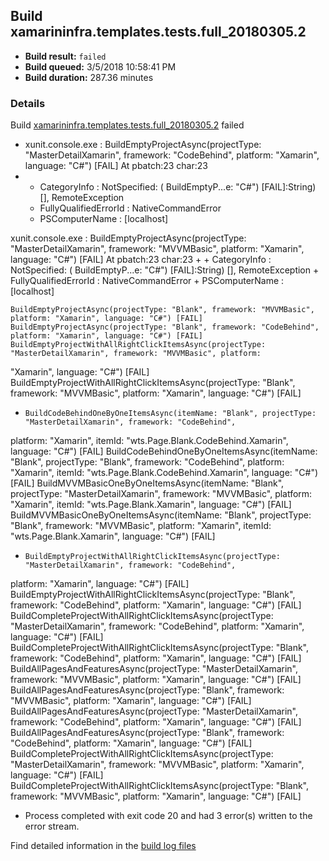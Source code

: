 ## Build xamarininfra.templates.tests.full_20180305.2
- **Build result:** `failed`
- **Build queued:** 3/5/2018 10:58:41 PM
- **Build duration:** 287.36 minutes
### Details
Build [xamarininfra.templates.tests.full_20180305.2](https://winappstudio.visualstudio.com/web/build.aspx?pcguid=a4ef43be-68ce-4195-a619-079b4d9834c2&builduri=vstfs%3a%2f%2f%2fBuild%2fBuild%2f25201) failed

+ xunit.console.exe :     BuildEmptyProjectAsync(projectType: "MasterDetailXamarin", framework: "CodeBehind", platform: 
"Xamarin", language: "C#") [FAIL]
At pbatch:23 char:23
+ 
    + CategoryInfo          : NotSpecified: (    BuildEmptyP...e: "C#") [FAIL]:String) [], RemoteException
    + FullyQualifiedErrorId : NativeCommandError
    + PSComputerName        : [localhost]
 
xunit.console.exe :     BuildEmptyProjectAsync(projectType: "MasterDetailXamarin", framework: "MVVMBasic", platform: 
"Xamarin", language: "C#") [FAIL]
At pbatch:23 char:23
+ 
    + CategoryInfo          : NotSpecified: (    BuildEmptyP...e: "C#") [FAIL]:String) [], RemoteException
    + FullyQualifiedErrorId : NativeCommandError
    + PSComputerName        : [localhost]
 
    BuildEmptyProjectAsync(projectType: "Blank", framework: "MVVMBasic", platform: "Xamarin", language: "C#") [FAIL]
    BuildEmptyProjectAsync(projectType: "Blank", framework: "CodeBehind", platform: "Xamarin", language: "C#") [FAIL]
    BuildEmptyProjectWithAllRightClickItemsAsync(projectType: "MasterDetailXamarin", framework: "MVVMBasic", platform: 
"Xamarin", language: "C#") [FAIL]
    BuildEmptyProjectWithAllRightClickItemsAsync(projectType: "Blank", framework: "MVVMBasic", platform: "Xamarin", 
language: "C#") [FAIL]

+     BuildCodeBehindOneByOneItemsAsync(itemName: "Blank", projectType: "MasterDetailXamarin", framework: "CodeBehind", 
platform: "Xamarin", itemId: "wts.Page.Blank.CodeBehind.Xamarin", language: "C#") [FAIL]
    BuildCodeBehindOneByOneItemsAsync(itemName: "Blank", projectType: "Blank", framework: "CodeBehind", platform: 
"Xamarin", itemId: "wts.Page.Blank.CodeBehind.Xamarin", language: "C#") [FAIL]
    BuildMVVMBasicOneByOneItemsAsync(itemName: "Blank", projectType: "MasterDetailXamarin", framework: "MVVMBasic", 
platform: "Xamarin", itemId: "wts.Page.Blank.Xamarin", language: "C#") [FAIL]
    BuildMVVMBasicOneByOneItemsAsync(itemName: "Blank", projectType: "Blank", framework: "MVVMBasic", platform: 
"Xamarin", itemId: "wts.Page.Blank.Xamarin", language: "C#") [FAIL]

+     BuildEmptyProjectWithAllRightClickItemsAsync(projectType: "MasterDetailXamarin", framework: "CodeBehind", 
platform: "Xamarin", language: "C#") [FAIL]
    BuildEmptyProjectWithAllRightClickItemsAsync(projectType: "Blank", framework: "CodeBehind", platform: "Xamarin", 
language: "C#") [FAIL]
    BuildCompleteProjectWithAllRightClickItemsAsync(projectType: "MasterDetailXamarin", framework: "CodeBehind", 
platform: "Xamarin", language: "C#") [FAIL]
    BuildCompleteProjectWithAllRightClickItemsAsync(projectType: "Blank", framework: "CodeBehind", platform: 
"Xamarin", language: "C#") [FAIL]
    BuildAllPagesAndFeaturesAsync(projectType: "MasterDetailXamarin", framework: "MVVMBasic", platform: "Xamarin", 
language: "C#") [FAIL]
    BuildAllPagesAndFeaturesAsync(projectType: "Blank", framework: "MVVMBasic", platform: "Xamarin", language: "C#") 
[FAIL]
    BuildAllPagesAndFeaturesAsync(projectType: "MasterDetailXamarin", framework: "CodeBehind", platform: "Xamarin", 
language: "C#") [FAIL]
    BuildAllPagesAndFeaturesAsync(projectType: "Blank", framework: "CodeBehind", platform: "Xamarin", language: "C#") 
[FAIL]
    BuildCompleteProjectWithAllRightClickItemsAsync(projectType: "MasterDetailXamarin", framework: "MVVMBasic", 
platform: "Xamarin", language: "C#") [FAIL]
    BuildCompleteProjectWithAllRightClickItemsAsync(projectType: "Blank", framework: "MVVMBasic", platform: "Xamarin", 
language: "C#") [FAIL]

+ Process completed with exit code 20 and had 3 error(s) written to the error stream.

Find detailed information in the [build log files](https://uwpctdiags.blob.core.windows.net/buildlogs/xamarininfra.templates.tests.full_20180305.2_logs.zip)
